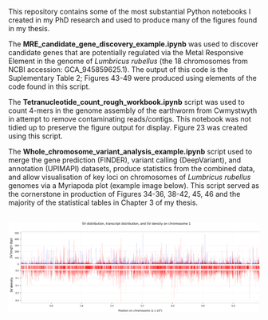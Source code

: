 This repository contains some of the most substantial Python notebooks I created in my PhD research and used to produce many of the figures found in my thesis. 

The **MRE_candidate_gene_discovery_example.ipynb** was used to discover candidate genes that are potentially regulated via the Metal Responsive Element in the genome of *Lumbricus rubellus* (the 18 chromosomes from NCBI accession: GCA_945859625.1). The output of this code is the Suplementary Table 2; Figures 43-49 were produced using elements of the code found in this script.

The **Tetranucleotide_count_rough_workbook.ipynb** script was used to count 4-mers in the genome assembly of the earthworm from Cwmystwyth in attempt to remove contaminating reads/contigs. This notebook was not tidied up to preserve the figure output for display. Figure 23 was created using this script.

The **Whole_chromosome_variant_analysis_example.ipynb** script used to merge the gene prediction (FINDER), variant calling (DeepVariant), and annotation (UPIMAPI) datasets, produce statistics from the combined data, and allow visualisation of key loci on chromosomes of *Lumbricus rubellus* genomes via a Myriapoda plot (example image below). This script served as the cornerstone in production of Figures 34-36, 38-42, 45, 46 and the majority of the statistical tables in Chapter 3 of my thesis.
<br />
<br />

![Screenshot](Chromosome_1_DinasPowys_vs_Cwmystwyth.png)
